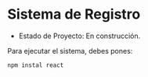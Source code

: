 <h1> Sistema de Registro </h1>

- Estado de Proyecto: En construcción.

Para ejecutar el sistema, debes pones:

```npm instal react```
